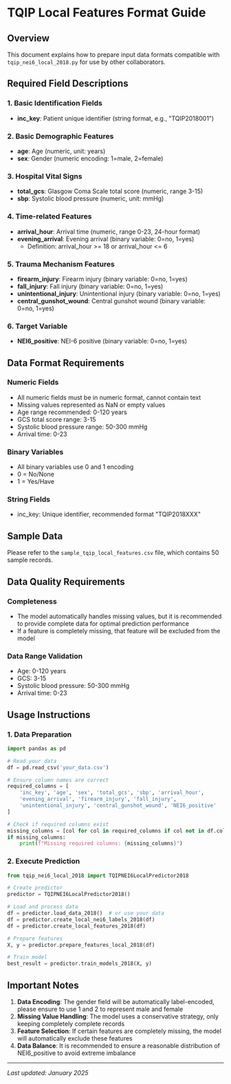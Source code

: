 # TQIP Local Features Format Guide

## Overview
This document explains how to prepare input data formats compatible with `tqip_nei6_local_2018.py` for use by other collaborators.

## Required Field Descriptions

### 1. Basic Identification Fields
- **inc_key**: Patient unique identifier (string format, e.g., "TQIP2018001")

### 2. Basic Demographic Features
- **age**: Age (numeric, unit: years)
- **sex**: Gender (numeric encoding: 1=male, 2=female)

### 3. Hospital Vital Signs
- **total_gcs**: Glasgow Coma Scale total score (numeric, range 3-15)
- **sbp**: Systolic blood pressure (numeric, unit: mmHg)

### 4. Time-related Features
- **arrival_hour**: Arrival time (numeric, range 0-23, 24-hour format)
- **evening_arrival**: Evening arrival (binary variable: 0=no, 1=yes)
  - Definition: arrival_hour >= 18 or arrival_hour <= 6

### 5. Trauma Mechanism Features
- **firearm_injury**: Firearm injury (binary variable: 0=no, 1=yes)
- **fall_injury**: Fall injury (binary variable: 0=no, 1=yes)
- **unintentional_injury**: Unintentional injury (binary variable: 0=no, 1=yes)
- **central_gunshot_wound**: Central gunshot wound (binary variable: 0=no, 1=yes)

### 6. Target Variable
- **NEI6_positive**: NEI-6 positive (binary variable: 0=no, 1=yes)

## Data Format Requirements

### Numeric Fields
- All numeric fields must be in numeric format, cannot contain text
- Missing values represented as NaN or empty values
- Age range recommended: 0-120 years
- GCS total score range: 3-15
- Systolic blood pressure range: 50-300 mmHg
- Arrival time: 0-23

### Binary Variables
- All binary variables use 0 and 1 encoding
- 0 = No/None
- 1 = Yes/Have

### String Fields
- inc_key: Unique identifier, recommended format "TQIP2018XXX"

## Sample Data

Please refer to the `sample_tqip_local_features.csv` file, which contains 50 sample records.

## Data Quality Requirements

### Completeness
- The model automatically handles missing values, but it is recommended to provide complete data for optimal prediction performance
- If a feature is completely missing, that feature will be excluded from the model

### Data Range Validation
- Age: 0-120 years
- GCS: 3-15
- Systolic blood pressure: 50-300 mmHg
- Arrival time: 0-23

## Usage Instructions

### 1. Data Preparation
```python
import pandas as pd

# Read your data
df = pd.read_csv('your_data.csv')

# Ensure column names are correct
required_columns = [
    'inc_key', 'age', 'sex', 'total_gcs', 'sbp', 'arrival_hour', 
    'evening_arrival', 'firearm_injury', 'fall_injury', 
    'unintentional_injury', 'central_gunshot_wound', 'NEI6_positive'
]

# Check if required columns exist
missing_columns = [col for col in required_columns if col not in df.columns]
if missing_columns:
    print(f"Missing required columns: {missing_columns}")
```

### 2. Execute Prediction
```python
from tqip_nei6_local_2018 import TQIPNEI6LocalPredictor2018

# Create predictor
predictor = TQIPNEI6LocalPredictor2018()

# Load and process data
df = predictor.load_data_2018()  # or use your data
df = predictor.create_local_nei6_labels_2018(df)
df = predictor.create_local_features_2018(df)

# Prepare features
X, y = predictor.prepare_features_local_2018(df)

# Train model
best_result = predictor.train_models_2018(X, y)
```

## Important Notes

1. **Data Encoding**: The gender field will be automatically label-encoded, please ensure to use 1 and 2 to represent male and female
2. **Missing Value Handling**: The model uses a conservative strategy, only keeping completely complete records
3. **Feature Selection**: If certain features are completely missing, the model will automatically exclude these features
4. **Data Balance**: It is recommended to ensure a reasonable distribution of NEI6_positive to avoid extreme imbalance

---
*Last updated: January 2025*
